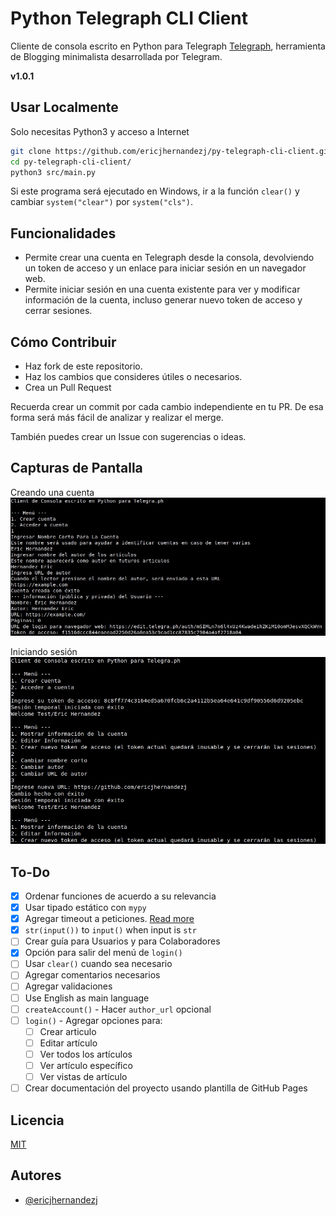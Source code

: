 # Python Telegraph CLI Client

Cliente de consola escrito en Python para Telegraph [Telegraph](https://telegra.ph), herramienta de Blogging minimalista desarrollada por Telegram.

**v1.0.1**
## Usar Localmente

Solo necesitas Python3 y acceso a Internet

```bash
git clone https://github.com/ericjhernandezj/py-telegraph-cli-client.git
cd py-telegraph-cli-client/
python3 src/main.py
```

Si este programa será ejecutado en Windows, ir a la función `clear()` y cambiar
`system("clear")` por `system("cls")`.
## Funcionalidades

- Permite crear una cuenta en Telegraph desde la consola, devolviendo un token de acceso y un enlace para iniciar sesión en un navegador web.
- Permite iniciar sesión en una cuenta existente para ver y modificar información de la cuenta, incluso generar nuevo token de acceso y cerrar sesiones.

## Cómo Contribuir

- Haz fork de este repositorio.
- Haz los cambios que consideres útiles o necesarios.
- Crea un Pull Request

Recuerda crear un commit por cada cambio independiente en tu PR. De esa forma será más fácil de analizar y realizar el merge.

También puedes crear un Issue con sugerencias o ideas.

## Capturas de Pantalla

Creando una cuenta
![Create Account](screenshots/create-account.jpeg)

Iniciando sesión
![Login](screenshots/login.jpeg)

## To-Do

- [x] Ordenar funciones de acuerdo a su relevancia
- [x] Usar tipado estático con `mypy`
- [x] Agregar timeout a peticiones. [Read more](https://pylint.readthedocs.io/en/latest/user_guide/messages/warning/missing-timeout.html)
- [x] `str(input())` to `input()` when input is `str`
- [ ] Crear guía para Usuarios y para Colaboradores
- [x] Opción para salir del menú de `login()`
- [ ] Usar `clear()` cuando sea necesario
- [ ] Agregar comentarios necesarios
- [ ] Agregar validaciones
- [ ] Use English as main language
- [ ] `createAccount()` - Hacer `author_url` opcional
- [ ] `login()` - Agregar opciones para:
	- [ ] Crear articulo
	- [ ] Editar artículo
	- [ ] Ver todos los artículos
	- [ ] Ver artículo específico
	- [ ] Ver vistas de artículo
- [ ] Crear documentación del proyecto usando plantilla de GitHub Pages

## Licencia

[MIT](https://choosealicense.com/licenses/mit/)

## Autores

- [@ericjhernandezj](https://github.com/ericjhernandezj)
